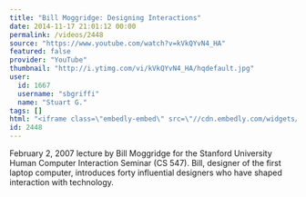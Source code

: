 ```yaml
---
title: "Bill Moggridge: Designing Interactions"
date: 2014-11-17 21:01:12 00:00
permalink: /videos/2448
source: "https://www.youtube.com/watch?v=kVkQYvN4_HA"
featured: false
provider: "YouTube"
thumbnail: "http://i.ytimg.com/vi/kVkQYvN4_HA/hqdefault.jpg"
user:
  id: 1667
  username: "sbgriffi"
  name: "Stuart G."
tags: []
html: "<iframe class=\"embedly-embed\" src=\"//cdn.embedly.com/widgets/media.html?src=http%3A%2F%2Fwww.youtube.com%2Fembed%2FkVkQYvN4_HA%3Fwmode%3Dtransparent%26feature%3Doembed&wmode=transparent&url=http%3A%2F%2Fwww.youtube.com%2Fwatch%3Fv%3DkVkQYvN4_HA&image=http%3A%2F%2Fi.ytimg.com%2Fvi%2FkVkQYvN4_HA%2Fhqdefault.jpg&key=daaebf4d9cdd46779200162d0ca86e20&type=text%2Fhtml&schema=youtube\" width=\"640\" height=\"480\" scrolling=\"no\" frameborder=\"0\" allowfullscreen></iframe>"
id: 2448
---
```


February 2, 2007 lecture by Bill Moggridge for the Stanford University Human Computer Interaction Seminar (CS 547). Bill, designer of the first laptop computer, introduces forty influential designers who have shaped interaction with technology.